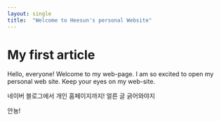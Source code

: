```yaml
---
layout: single
title:  "Welcome to Heesun's personal Website"
---
```


# My first article

Hello, everyone! Welcome to my web-page. 
I am so excited to open my personal web site. Keep your eyes on my web-site.

네이버 블로그에서 개인 홈페이지까지!
얼른 글 긁어와야지

안뇽!
